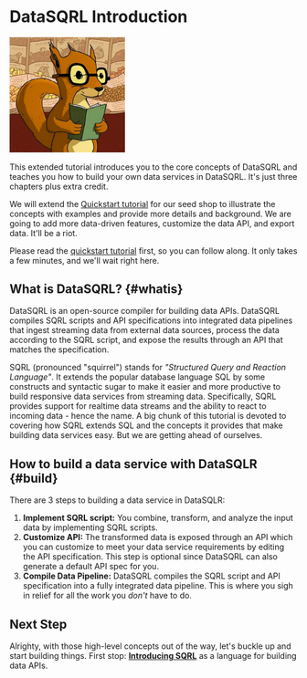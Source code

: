# DataSQRL Introduction

<img src="/img/getting-started/squirrel_learning.png" alt="Nut Shop Tutorial >|" width="40%"/>

This extended tutorial introduces you to the core concepts of DataSQRL and teaches you how to build your own data services in DataSQRL. It's just three chapters plus extra credit.

We will extend the [Quickstart tutorial](../quickstart) for our seed shop to
illustrate the concepts with examples and provide more details and background. We are going to add more data-driven features, customize the data API, and export data. It'll be a riot. 

Please read the
[quickstart tutorial](../quickstart) first, so you can follow along. It only takes
a few minutes, and we'll wait right here.

## What is DataSQRL? {#whatis}

DataSQRL is an open-source compiler for building data APIs. DataSQRL compiles SQRL scripts and API specifications into integrated data pipelines that ingest streaming data from external data sources, process the data according to the SQRL script, and expose the results through an API that matches the specification.

SQRL (pronounced "squirrel") stands for *"Structured Query and Reaction Language"*. It
extends the popular database language SQL by some constructs and syntactic sugar to make
it easier and more productive to build responsive data services from streaming data. Specifically,
SQRL provides support for realtime data streams and the ability to react to incoming data -
hence the name. A big chunk of this tutorial is devoted to covering how SQRL extends
SQL and the concepts it provides that make building data services easy. But we are getting
ahead of ourselves.

## How to build a data service with DataSQLR {#build}

There are 3 steps to building a data service in DataSQLR:

1. **Implement SQRL script:** You combine, transform, and analyze the input data by implementing SQRL scripts. 
2. **Customize API:** The transformed data is exposed through an API which you can customize to meet your data service requirements by editing the API specification. This step is optional since DataSQRL can also generate a default API spec for you.
3. **Compile Data Pipeline:** DataSQRL compiles the SQRL script and API specification into a fully integrated data pipeline. This is where you sigh in relief for all the work you *don't* have to do.

## Next Step

Alrighty, with those high-level concepts out of the way, let's buckle up and start building things.
First stop: **[Introducing SQRL](sqrl)** as a language for building data APIs.

